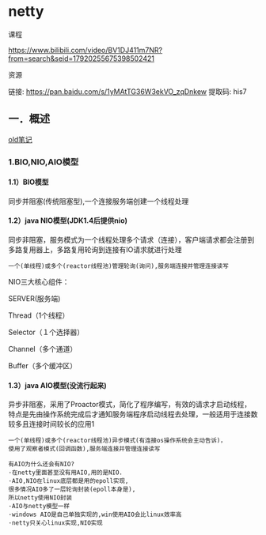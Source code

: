 # netty

课程

https://www.bilibili.com/video/BV1DJ411m7NR?from=search&seid=17920255675398502421

资源

链接: https://pan.baidu.com/s/1yMAtTG36W3ekVO_zqDnkew 提取码: his7

## 一．概述

[old笔记](netty.md)

### 1.BIO,NIO,AIO模型

#### 1.1）BIO模型

同步并阻塞(传统阻塞型),一个连接服务端创建一个线程处理

#### 1.2）java NIO模型(JDK1.4后提供nio)

同步非阻塞，服务模式为一个线程处理多个请求（连接），客户端请求都会注册到多路复用器上，多路复用轮询到连接有IO请求就进行处理

```
一个(单线程)或多个(reactor线程池)管理轮询(询问),服务端连接并管理连接读写
```

NIO三大核心组件：

SERVER(服务端)

Thread（1个线程）

Selector（１个选择器）

Channel（多个通道）

Buffer（多个缓冲区）

#### 1.3）java AIO模型(没流行起来)

异步非阻塞，采用了Proactor模式，简化了程序编写，有效的请求才启动线程，特点是先由操作系统完成后才通知服务端程序启动线程去处理，一般适用于连接数较多且连接时间较长的应用1

```
一个(单线程)或多个(reactor线程池)异步模式(有连接os操作系统会主动告诉)，
使用了观察者模式(回调函数),服务端连接并管理连接读写

有AIO为什么还会有NIO?
·在netty里面甚至没有用AIO,用的是NIO.
·AIO,NIO在linux底层都是用的epoll实现,
很多情况AIO多了一层轮询封装(epoll本身是),
所以netty使用NIO封装
·AIO与netty模型一样
·windows AIO是自己单独实现的,win使用AIO会比linux效率高
·netty只关心linux实现,NIO实现
```







